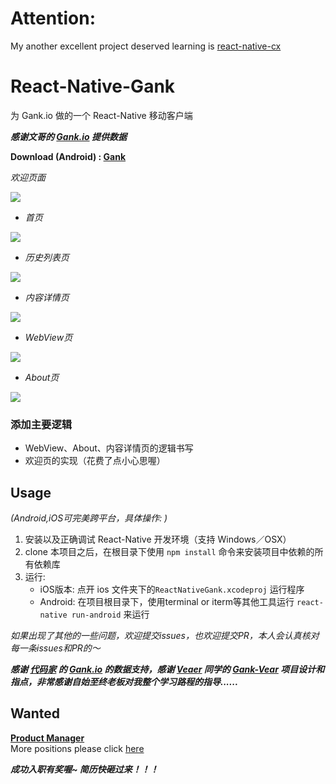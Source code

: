 
# Attention:
My another excellent project deserved learning is [react-native-cx](https://github.com/applean/react-native-cx)

# React-Native-Gank

为 Gank.io 做的一个 React-Native 移动客户端  

***感谢文哥的 [Gank.io](http://gank.io) 提供数据***

**Download (Android) : [Gank](http://fir.im/reactnativegank)**  

*欢迎页面*

![](http://ww3.sinaimg.cn/large/005zU9b3gw1f0d6ygb9adj30h90uoq3j.jpg) 



* *首页*

![](http://ww2.sinaimg.cn/large/005zU9b3gw1f0d6xf6nc0j30h90uote9.jpg)  



* *历史列表页*

![](http://ww4.sinaimg.cn/large/005zU9b3gw1f0d6zq5ycdj30h90uo0yn.jpg)  



* *内容详情页*

![](http://ww1.sinaimg.cn/large/005zU9b3gw1f0d7075oisj30h90uoq85.jpg)



* *WebView页*

![](http://ww1.sinaimg.cn/large/005zU9b3gw1f0d70keqm4j30h90uoq5o.jpg)



* *About页*

![](http://ww2.sinaimg.cn/large/005zU9b3gw1f0d70y9n2bj30h90uotbi.jpg)  

### 添加主要逻辑

* WebView、About、内容详情页的逻辑书写
* 欢迎页的实现（花费了点小心思喔）



## Usage  
*(Android,iOS可完美跨平台，具体操作: )*

1. 安装以及正确调试 React-Native 开发环境（支持 Windows／OSX）
2. clone 本项目之后，在根目录下使用 `npm install`  命令来安装项目中依赖的所有依赖库
3. 运行: 
	* iOS版本: 点开 ios 文件夹下的`ReactNativeGank.xcodeproj` 运行程序
	* Android: 在项目根目录下，使用terminal or iterm等其他工具运行 `react-native run-android` 来运行  

*如果出现了其他的一些问题，欢迎提交issues，也欢迎提交PR，本人会认真核对每一条issues和PR的～* 

***感谢 [代码家](http://daimajia.com) 的 [Gank.io](http://gank.io) 的数据支持，感谢 [Veaer](https://github.com/Veaer) 同学的 [Gank-Vear](https://github.com/Veaer/Gank-Veaer) 项目设计和指点，非常感谢自始至终老板对我整个学习路程的指导......***  

## Wanted
**[Product Manager](http://m.bosszhipin.com/share/job/aa520c051c5e34fd1HVz2dy7?ka=jobList_1)**  
More positions please click [here](http://m.bosszhipin.com/boss/h5/skin1/?bossId=bb01984c939696fd0nN43g~~)  

***成功入职有奖喔~  简历快砸过来！！！***
